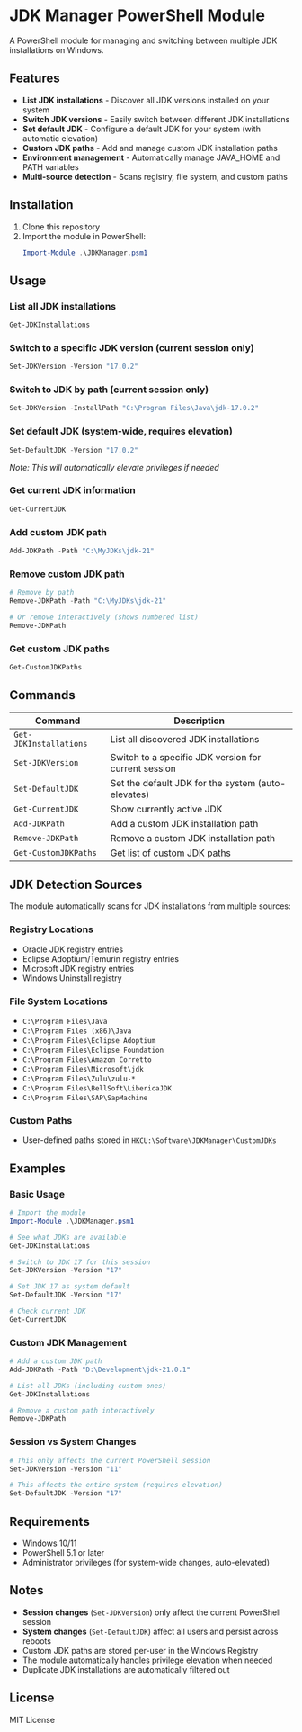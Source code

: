 # JDK Manager PowerShell Module

A PowerShell module for managing and switching between multiple JDK installations on Windows.

## Features

- **List JDK installations** - Discover all JDK versions installed on your system
- **Switch JDK versions** - Easily switch between different JDK installations
- **Set default JDK** - Configure a default JDK for your system (with automatic elevation)
- **Custom JDK paths** - Add and manage custom JDK installation paths
- **Environment management** - Automatically manage JAVA_HOME and PATH variables
- **Multi-source detection** - Scans registry, file system, and custom paths

## Installation

1. Clone this repository
2. Import the module in PowerShell:
   ```powershell
   Import-Module .\JDKManager.psm1
   ```

## Usage

### List all JDK installations
```powershell
Get-JDKInstallations
```

### Switch to a specific JDK version (current session only)
```powershell
Set-JDKVersion -Version "17.0.2"
```

### Switch to JDK by path (current session only)
```powershell
Set-JDKVersion -InstallPath "C:\Program Files\Java\jdk-17.0.2"
```

### Set default JDK (system-wide, requires elevation)
```powershell
Set-DefaultJDK -Version "17.0.2"
```
*Note: This will automatically elevate privileges if needed*

### Get current JDK information
```powershell
Get-CurrentJDK
```

### Add custom JDK path
```powershell
Add-JDKPath -Path "C:\MyJDKs\jdk-21"
```

### Remove custom JDK path
```powershell
# Remove by path
Remove-JDKPath -Path "C:\MyJDKs\jdk-21"

# Or remove interactively (shows numbered list)
Remove-JDKPath
```

### Get custom JDK paths
```powershell
Get-CustomJDKPaths
```

## Commands

| Command | Description |
|---------|-------------|
| `Get-JDKInstallations` | List all discovered JDK installations |
| `Set-JDKVersion` | Switch to a specific JDK version for current session |
| `Set-DefaultJDK` | Set the default JDK for the system (auto-elevates) |
| `Get-CurrentJDK` | Show currently active JDK |
| `Add-JDKPath` | Add a custom JDK installation path |
| `Remove-JDKPath` | Remove a custom JDK installation path |
| `Get-CustomJDKPaths` | Get list of custom JDK paths |

## JDK Detection Sources

The module automatically scans for JDK installations from multiple sources:

### Registry Locations
- Oracle JDK registry entries
- Eclipse Adoptium/Temurin registry entries
- Microsoft JDK registry entries
- Windows Uninstall registry

### File System Locations
- `C:\Program Files\Java`
- `C:\Program Files (x86)\Java`
- `C:\Program Files\Eclipse Adoptium`
- `C:\Program Files\Eclipse Foundation`
- `C:\Program Files\Amazon Corretto`
- `C:\Program Files\Microsoft\jdk`
- `C:\Program Files\Zulu\zulu-*`
- `C:\Program Files\BellSoft\LibericaJDK`
- `C:\Program Files\SAP\SapMachine`

### Custom Paths
- User-defined paths stored in `HKCU:\Software\JDKManager\CustomJDKs`

## Examples

### Basic Usage
```powershell
# Import the module
Import-Module .\JDKManager.psm1

# See what JDKs are available
Get-JDKInstallations

# Switch to JDK 17 for this session
Set-JDKVersion -Version "17"

# Set JDK 17 as system default
Set-DefaultJDK -Version "17"

# Check current JDK
Get-CurrentJDK
```

### Custom JDK Management
```powershell
# Add a custom JDK path
Add-JDKPath -Path "D:\Development\jdk-21.0.1"

# List all JDKs (including custom ones)
Get-JDKInstallations

# Remove a custom path interactively
Remove-JDKPath
```

### Session vs System Changes
```powershell
# This only affects the current PowerShell session
Set-JDKVersion -Version "11"

# This affects the entire system (requires elevation)
Set-DefaultJDK -Version "17"
```

## Requirements

- Windows 10/11
- PowerShell 5.1 or later
- Administrator privileges (for system-wide changes, auto-elevated)

## Notes

- **Session changes** (`Set-JDKVersion`) only affect the current PowerShell session
- **System changes** (`Set-DefaultJDK`) affect all users and persist across reboots
- Custom JDK paths are stored per-user in the Windows Registry
- The module automatically handles privilege elevation when needed
- Duplicate JDK installations are automatically filtered out

## License

MIT License 